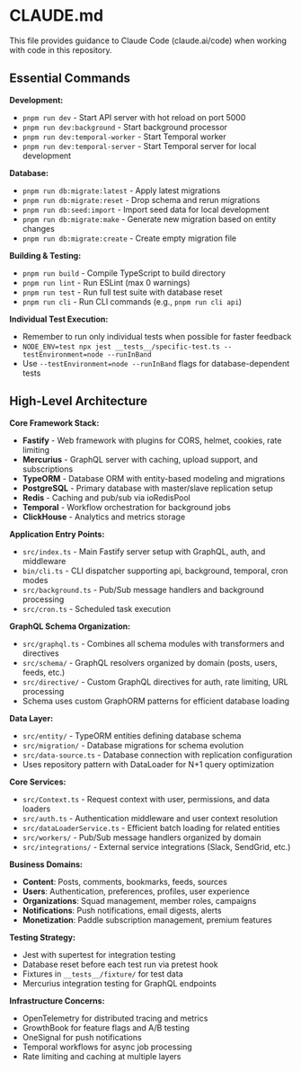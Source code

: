 # CLAUDE.md

This file provides guidance to Claude Code (claude.ai/code) when working with code in this repository.

## Essential Commands

**Development:**
- `pnpm run dev` - Start API server with hot reload on port 5000
- `pnpm run dev:background` - Start background processor
- `pnpm run dev:temporal-worker` - Start Temporal worker
- `pnpm run dev:temporal-server` - Start Temporal server for local development

**Database:**
- `pnpm run db:migrate:latest` - Apply latest migrations
- `pnpm run db:migrate:reset` - Drop schema and rerun migrations
- `pnpm run db:seed:import` - Import seed data for local development
- `pnpm run db:migrate:make` - Generate new migration based on entity changes
- `pnpm run db:migrate:create` - Create empty migration file

**Building & Testing:**
- `pnpm run build` - Compile TypeScript to build directory
- `pnpm run lint` - Run ESLint (max 0 warnings)
- `pnpm run test` - Run full test suite with database reset
- `pnpm run cli` - Run CLI commands (e.g., `pnpm run cli api`)

**Individual Test Execution:**
- Remember to run only individual tests when possible for faster feedback
- `NODE_ENV=test npx jest __tests__/specific-test.ts --testEnvironment=node --runInBand`
- Use `--testEnvironment=node --runInBand` flags for database-dependent tests

## High-Level Architecture

**Core Framework Stack:**
- **Fastify** - Web framework with plugins for CORS, helmet, cookies, rate limiting
- **Mercurius** - GraphQL server with caching, upload support, and subscriptions
- **TypeORM** - Database ORM with entity-based modeling and migrations
- **PostgreSQL** - Primary database with master/slave replication setup
- **Redis** - Caching and pub/sub via ioRedisPool
- **Temporal** - Workflow orchestration for background jobs
- **ClickHouse** - Analytics and metrics storage

**Application Entry Points:**
- `src/index.ts` - Main Fastify server setup with GraphQL, auth, and middleware
- `bin/cli.ts` - CLI dispatcher supporting api, background, temporal, cron modes
- `src/background.ts` - Pub/Sub message handlers and background processing
- `src/cron.ts` - Scheduled task execution

**GraphQL Schema Organization:**
- `src/graphql.ts` - Combines all schema modules with transformers and directives
- `src/schema/` - GraphQL resolvers organized by domain (posts, users, feeds, etc.)
- `src/directive/` - Custom GraphQL directives for auth, rate limiting, URL processing
- Schema uses custom GraphORM patterns for efficient database loading

**Data Layer:**
- `src/entity/` - TypeORM entities defining database schema
- `src/migration/` - Database migrations for schema evolution  
- `src/data-source.ts` - Database connection with replication configuration
- Uses repository pattern with DataLoader for N+1 query optimization

**Core Services:**
- `src/Context.ts` - Request context with user, permissions, and data loaders
- `src/auth.ts` - Authentication middleware and user context resolution
- `src/dataLoaderService.ts` - Efficient batch loading for related entities
- `src/workers/` - Pub/Sub message handlers organized by domain
- `src/integrations/` - External service integrations (Slack, SendGrid, etc.)

**Business Domains:**
- **Content**: Posts, comments, bookmarks, feeds, sources
- **Users**: Authentication, preferences, profiles, user experience
- **Organizations**: Squad management, member roles, campaigns
- **Notifications**: Push notifications, email digests, alerts
- **Monetization**: Paddle subscription management, premium features

**Testing Strategy:**
- Jest with supertest for integration testing
- Database reset before each test run via pretest hook
- Fixtures in `__tests__/fixture/` for test data
- Mercurius integration testing for GraphQL endpoints

**Infrastructure Concerns:**
- OpenTelemetry for distributed tracing and metrics
- GrowthBook for feature flags and A/B testing
- OneSignal for push notifications
- Temporal workflows for async job processing
- Rate limiting and caching at multiple layers
